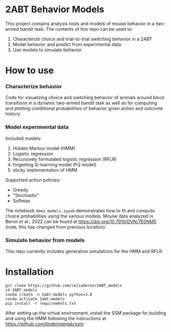 # 2ABT Behavior Models

This project contains analysis tools and models of mouse behavior in a two-armed bandit task. The contents of this repo can be used to:

1. Characterize choice and trial-to-trial switching behavior in a 2ABT
2. Model behavior and predict from experimental data
3. Use models to simulate behavior

# How to use

### Characterize behavior

Code for visualizing choice and switching behavior of animals around block transitions in a dynamic two-armed bandit task as well as for computing and plotting conditional probabilities of behavior given action and outcome history.

### Model experimental data
Included models:
1. Hidden Markov model (HMM)
2. Logistic regression
3. Recursively formulated logistic regression (RFLR)
4. forgetting Q-learning model (FQ model)
5. sticky implementation of HMM

Supported action policies:
- Greedy
- "Stochastic"
- Softmax

The notebook `demo_models.ipynb` demonstrates how to fit and compute choice probabilities using the various models. Mouse data analyzed in Beron et al., 2022 can be found at https://doi.org/10.7910/DVN/7E0NM5 (note, this has changed from previous location). 

### Simulate behavior from models
This repo currently includes generative simulations for the HMM and RFLR.

# Installation

```
git clone https://github.com/celiaberon/2ABT_models
cd 2ABT_models
conda create -n 2abt-models python=3.8
conda activate 2abt-models
pip install -r requirements.txt
```
After setting up the virtual environment, install the SSM package for building and using the HMM following the instructions at https://github.com/lindermanlab/ssm.
